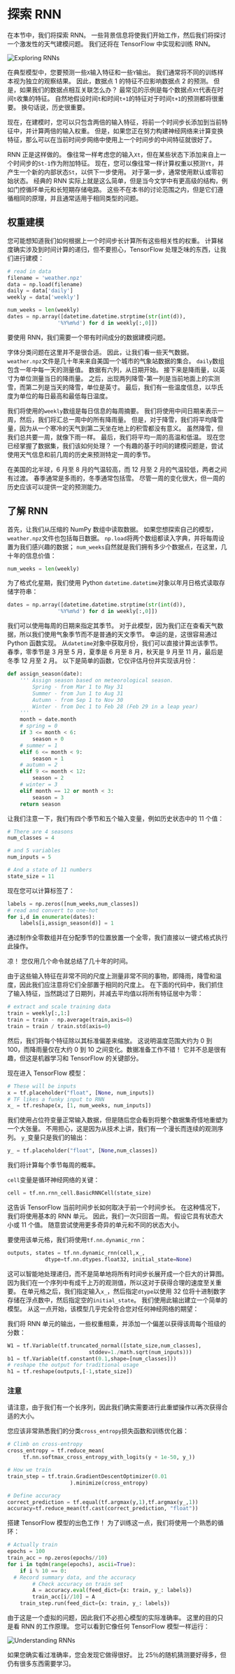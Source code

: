 # 探索 RNN

在本节中，我们将探索 RNN。 一些背景信息将使我们开始工作，然后我们将探讨一个激发性的天气建模问题。 我们还将在 TensorFlow 中实现和训练 RNN。

![Exploring RNNs](img/00064.jpg)

在典型模型中，您要预测一些`X`输入特征和一些`Y`输出。 我们通常将不同的训练样本视为独立的观察结果。 因此，数据点 1 的特征不应影响数据点 2 的预测。 但是，如果我们的数据点相互关联怎么办？ 最常见的示例是每个数据点`Xt`代表在时间`t`收集的特征。 自然地假设时间`t`和时间`t+1`的特征对于时间`t+1`的预测都将很重要。 换句话说，历史很重要。

现在，在建模时，您可以只包含两倍的输入特征，将前一个时间步长添加到当前特征中，并计算两倍的输入权重。 但是，如果您正在努力构建神经网络来计算变换特征，那么可以在当前时间步网络中使用上一个时间步的中间特征就很好了。

RNN 正是这样做的。 像往常一样考虑您的输入`Xt`，但在某些状态下添加来自上一个时间步的`St-1`作为附加特征。 现在，您可以像往常一样计算权重以预测`Yt`，并产生一个新的内部状态`St`，以供下一步使用。 对于第一步，通常使用默认或零初始状态。 经典的 RNN 实际上就是这么简单，但是当今文学中有更高级的结构，例如门控循环单元和长短期存储电路。 这些不在本书的讨论范围之内，但是它们遵循相同的原理，并且通常适用于相同类型的问题。

## 权重建模

您可能想知道我们如何根据上一个时间步长计算所有这些相关性的权重。 计算梯度确实涉及到时间计算的递归，但不要担心，TensorFlow 处理乏味的东西，让我们进行建模：

```py
# read in data
filename = 'weather.npz'
data = np.load(filename)
daily = data['daily']
weekly = data['weekly']

num_weeks = len(weekly)
dates = np.array([datetime.datetime.strptime(str(int(d)),
                '%Y%m%d') for d in weekly[:,0]])
```

要使用 RNN，我们需要一个带有时间成分的数据建模问题。

字体分类问题在这里并不是很合适。 因此，让我们看一些天气数据。 `weather.npz`文件是几十年来来自美国一个城市的气象站数据的集合。 `daily`数组包含一年中每一天的测量值。 数据有六列，从日期开始。 接下来是降雨量，以英寸为单位测量当日的降雨量。 之后，出现两列降雪-第一列是当前地面上的实测雪，而第二列是当天的降雪，单位是英寸。 最后，我们有一些温度信息，以华氏度为单位的每日最高和最低每日温度。

我们将使用的`weekly`数组是每日信息的每周摘要。 我们将使用中间日期来表示一周，然后，我们将汇总一周中的所有降雨量。 但是，对于降雪，我们将平均降雪量，因为从一个寒冷的天气到第二天坐在地上的积雪都没有意义。 虽然降雪，但我们总共要一周，就像下雨一样。 最后，我们将平均一周的高温和低温。 现在您已经掌握了数据集，我们该如何处理？ 一个有趣的基于时间的建模问题是，尝试使用天气信息和前几周的历史来预测特定一周的季节。

在美国的北半球，6 月至 8 月的气温较高，而 12 月至 2 月的气温较低，两者之间有过渡。 春季通常是多雨的，冬季通常包括雪。 尽管一周的变化很大，但一周的历史应该可以提供一定的预测能力。

## 了解 RNN

首先，让我们从压缩的 NumPy 数组中读取数据。 如果您想探索自己的模型，`weather.npz`文件也包括每日数据。 `np.load`将两个数组都读入字典，并将每周设置为我们感兴趣的数据； `num_weeks`自然就是我们拥有多少个数据点，在这里，几十年的信息价值：

```py
num_weeks = len(weekly)
```

为了格式化星期，我们使用 Python `datetime.datetime`对象以年月日格式读取存储字符串：

```py
dates = np.array([datetime.datetime.strptime(str(int(d)),
                '%Y%m%d') for d in weekly[:,0]])
```

我们可以使用每周的日期来指定其季节。 对于此模型，因为我们正在查看天气数据，所以我们使用气象季节而不是普通的天文季节。 幸运的是，这很容易通过 Python 函数实现。 从`datetime`对象中获取月份，我们可以直接计算出该季节。 春季，零季节是 3 月至 5 月，夏季是 6 月至 8 月，秋天是 9 月至 11 月，最后是冬季 12 月至 2 月。 以下是简单的函数，它仅评估月份并实现该月份：

```py
def assign_season(date):
    ''' Assign season based on meteorological season.
        Spring - from Mar 1 to May 31
        Summer - from Jun 1 to Aug 31
        Autumn - from Sep 1 to Nov 30
        Winter - from Dec 1 to Feb 28 (Feb 29 in a leap year)
    '''
    month = date.month
    # spring = 0
    if 3 <= month < 6:
        season = 0
    # summer = 1
    elif 6 <= month < 9:
        season = 1
    # autumn = 2
    elif 9 <= month < 12:
        season = 2
    # winter = 3
    elif month == 12 or month < 3:
        season = 3
    return season
```

让我们注意一下，我们有四个季节和五个输入变量，例如历史状态中的 11 个值：

```py
# There are 4 seasons
num_classes = 4

# and 5 variables
num_inputs = 5

# And a state of 11 numbers
state_size = 11
```

现在您可以计算标签了：

```py
labels = np.zeros([num_weeks,num_classes])
# read and convert to one-hot
for i,d in enumerate(dates):
    labels[i,assign_season(d)] = 1
```

通过制作全零数组并在分配季节的位置放置一个全零，我们直接以一键式格式执行此操作。

凉！ 您仅用几个命令就总结了几十年的时间。

由于这些输入特征在非常不同的尺度上测量非常不同的事物，即降雨，降雪和温度，因此我们应注意将它们全部置于相同的尺度上。 在下面的代码中，我们抓住了输入特征，当然跳过了日期列，并减去平均值以将所有特征居中为零：

```py
# extract and scale training data
train = weekly[:,1:]
train = train - np.average(train,axis=0)
train = train / train.std(axis=0)
```

然后，我们将每个特征除以其标准偏差来缩放。 这说明温度范围大约为 0 到 100，而降雨量仅在大约 0 到 10 之间变化。数据准备工作不错！ 它并不总是很有趣，但这是机器学习和 TensorFlow 的关键部分。

现在进入 TensorFlow 模型：

```py
# These will be inputs
x = tf.placeholder("float", [None, num_inputs])
# TF likes a funky input to RNN
x_ = tf.reshape(x, [1, num_weeks, num_inputs])
```

我们使用占位符变量正常输入数据，但是随后您会看到将整个数据集奇怪地重塑为一个大张量。 不用担心，这是因为从技术上讲，我们有一个漫长而连续的观测序列。 `y_`变量只是我们的输出：

```py
y_ = tf.placeholder("float", [None,num_classes])
```

我们将计算每个季节每周的概率。

`cell`变量是循环神经网络的关键：

```py
cell = tf.nn.rnn_cell.BasicRNNCell(state_size)
```

这告诉 TensorFlow 当前时间步长如何取决于前一个时间步长。 在这种情况下，我们将使用基本的 RNN 单元。 因此，我们一次只回首一周。 假设它具有状态大小或 11 个值。 随意尝试使用更多奇异的单元和不同的状态大小。

要使用该单元格，我们将使用`tf.nn.dynamic_rnn`：

```py
outputs, states = tf.nn.dynamic_rnn(cell,x_,
            dtype=tf.nn.dtypes.float32, initial_state=None)
```

这可以智能地处理递归，而不是简单地将所有时间步长展开成一个巨大的计算图。 因为我们在一个序列中有成千上万的观测值，所以这对于获得合理的速度至关重要。 在单元格之后，我们指定输入`x_`，然后指定`dtype`以使用 32 位将十进制数字存储在浮点数中，然后指定空的`initial_state`。 我们使用此输出建立一个简单的模型。 从这一点开始，该模型几乎完全符合您对任何神经网络的期望：

我们将 RNN 单元的输出，一些权重相乘，并添加一个偏差以获得该周每个班级的分数：

```py
W1 = tf.Variable(tf.truncated_normal([state_size,num_classes],
                          stddev=1./math.sqrt(num_inputs)))
b1 = tf.Variable(tf.constant(0.1,shape=[num_classes]))
# reshape the output for traditional usage
h1 = tf.reshape(outputs,[-1,state_size])
```

### 注意

请注意，由于我们有一个长序列，因此我们确实需要进行此重塑操作以再次获得合适的大小。

您应该非常熟悉我们的分类`cross_entropy`损失函数和训练优化器：

```py
# Climb on cross-entropy
cross_entropy = tf.reduce_mean(
     tf.nn.softmax_cross_entropy_with_logits(y + 1e-50, y_))

# How we train
train_step = tf.train.GradientDescentOptimizer(0.01
                    ).minimize(cross_entropy)

# Define accuracy
correct_prediction = tf.equal(tf.argmax(y,1),tf.argmax(y_,1))
accuracy=tf.reduce_mean(tf.cast(correct_prediction, "float"))
```

搭建 TensorFlow 模型的出色工作！ 为了训练这一点，我们将使用一个熟悉的循环：

```py
# Actually train
epochs = 100
train_acc = np.zeros(epochs//10)
for i in tqdm(range(epochs), ascii=True):
    if i % 10 == 0: 
  # Record summary data, and the accuracy
        # Check accuracy on train set
        A = accuracy.eval(feed_dict={x: train, y_: labels})
        train_acc[i//10] = A
    train_step.run(feed_dict={x: train, y_: labels})
```

由于这是一个虚拟的问题，因此我们不必担心模型的实际准确率。 这里的目的只是看 RNN 的工作原理。 您可以看到它像任何 TensorFlow 模型一样运行：

![Understanding RNNs](img/00065.jpg)

如果您确实看过准确率，您会发现它做得很好。 比 25％的随机猜测要好得多，但仍有很多东西需要学习。